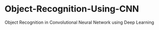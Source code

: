 # Object-Recognition-Using-CNN
Object Recognition in Convolutional Neural Network using Deep Learning
